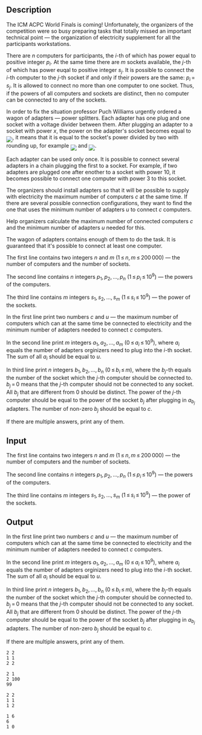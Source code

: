 ## Description

<div><p>The ICM ACPC World Finals is coming! Unfortunately, the organizers of the competition were so busy preparing tasks that totally missed an important technical point — the organization of electricity supplement for all the participants workstations.</p><p>There are <span class="tex-span"><i>n</i></span> computers for participants, the <span class="tex-span"><i>i</i></span>-th of which has power equal to positive integer <span class="tex-span"><i>p</i><sub class="lower-index"><i>i</i></sub></span>. At the same time there are <span class="tex-span"><i>m</i></span> sockets available, the <span class="tex-span"><i>j</i></span>-th of which has power euqal to positive integer <span class="tex-span"><i>s</i><sub class="lower-index"><i>j</i></sub></span>. It is possible to connect the <span class="tex-span"><i>i</i></span>-th computer to the <span class="tex-span"><i>j</i></span>-th socket if and only if their powers are the same: <span class="tex-span"><i>p</i><sub class="lower-index"><i>i</i></sub> = <i>s</i><sub class="lower-index"><i>j</i></sub></span>. It is allowed to connect no more than one computer to one socket. Thus, if the powers of all computers and sockets are distinct, then no computer can be connected to any of the sockets. </p><p>In order to fix the situation professor Puch Williams urgently ordered a wagon of adapters&nbsp;— power splitters. Each adapter has one plug and one socket with a voltage divider between them. After plugging an adapter to a socket with power <span class="tex-span"><i>x</i></span>, the power on the adapter's socket becomes equal to <img align="middle" class="tex-formula" src="file://pe2UiOtj.png" style="max-width: 100.0%;max-height: 100.0%;">, it means that it is equal to the socket's power divided by two with rounding up, for example <img align="middle" class="tex-formula" src="file://EUDsXzdc.png" style="max-width: 100.0%;max-height: 100.0%;"> and <img align="middle" class="tex-formula" src="file://CZfzsx63.png" style="max-width: 100.0%;max-height: 100.0%;">.</p><p>Each adapter can be used only once. It is possible to connect several adapters in a chain plugging the first to a socket. For example, if two adapters are plugged one after enother to a socket with power <span class="tex-span">10</span>, it becomes possible to connect one computer with power <span class="tex-span">3</span> to this socket.</p><p>The organizers should install adapters so that it will be possible to supply with electricity the maximum number of computers <span class="tex-span"><i>c</i></span> at the same time. If there are several possible connection configurations, they want to find the one that uses the minimum number of adapters <span class="tex-span"><i>u</i></span> to connect <span class="tex-span"><i>c</i></span> computers.</p><p>Help organizers calculate the maximum number of connected computers <span class="tex-span"><i>c</i></span> and the minimum number of adapters <span class="tex-span"><i>u</i></span> needed for this.</p><p>The wagon of adapters contains enough of them to do the task. It is guaranteed that it's possible to connect at least one computer.</p></div><div class="input-specification"><p>The first line contains two integers <span class="tex-span"><i>n</i></span> and <span class="tex-span"><i>m</i></span> (<span class="tex-span">1 ≤ <i>n</i>, <i>m</i> ≤ 200 000</span>)&nbsp;— the number of computers and the number of sockets.</p><p>The second line contains <span class="tex-span"><i>n</i></span> integers <span class="tex-span"><i>p</i><sub class="lower-index">1</sub>, <i>p</i><sub class="lower-index">2</sub>, ..., <i>p</i><sub class="lower-index"><i>n</i></sub></span> (<span class="tex-span">1 ≤ <i>p</i><sub class="lower-index"><i>i</i></sub> ≤ 10<sup class="upper-index">9</sup></span>)&nbsp;— the powers of the computers. </p><p>The third line contains <span class="tex-span"><i>m</i></span> integers <span class="tex-span"><i>s</i><sub class="lower-index">1</sub>, <i>s</i><sub class="lower-index">2</sub>, ..., <i>s</i><sub class="lower-index"><i>m</i></sub></span> (<span class="tex-span">1 ≤ <i>s</i><sub class="lower-index"><i>i</i></sub> ≤ 10<sup class="upper-index">9</sup></span>)&nbsp;— the power of the sockets. </p></div><div class="output-specification"><p>In the first line print two numbers <span class="tex-span"><i>c</i></span> and <span class="tex-span"><i>u</i></span>&nbsp;— the maximum number of computers which can at the same time be connected to electricity and the minimum number of adapters needed to connect <span class="tex-span"><i>c</i></span> computers.</p><p>In the second line print <span class="tex-span"><i>m</i></span> integers <span class="tex-span"><i>a</i><sub class="lower-index">1</sub>, <i>a</i><sub class="lower-index">2</sub>, ..., <i>a</i><sub class="lower-index"><i>m</i></sub></span> (<span class="tex-span">0 ≤ <i>a</i><sub class="lower-index"><i>i</i></sub> ≤ 10<sup class="upper-index">9</sup></span>), where <span class="tex-span"><i>a</i><sub class="lower-index"><i>i</i></sub></span> equals the number of adapters orginizers need to plug into the <span class="tex-span"><i>i</i></span>-th socket. The sum of all <span class="tex-span"><i>a</i><sub class="lower-index"><i>i</i></sub></span> should be equal to <span class="tex-span"><i>u</i></span>.</p><p>In third line print <span class="tex-span"><i>n</i></span> integers <span class="tex-span"><i>b</i><sub class="lower-index">1</sub>, <i>b</i><sub class="lower-index">2</sub>, ..., <i>b</i><sub class="lower-index"><i>n</i></sub></span> (<span class="tex-span">0 ≤ <i>b</i><sub class="lower-index"><i>i</i></sub> ≤ <i>m</i></span>), where the <span class="tex-span"><i>b</i><sub class="lower-index"><i>j</i></sub></span>-th equals the number of the socket which the <span class="tex-span"><i>j</i></span>-th computer should be connected to. <span class="tex-span"><i>b</i><sub class="lower-index"><i>j</i></sub> = 0</span> means that the <span class="tex-span"><i>j</i></span>-th computer should not be connected to any socket. All <span class="tex-span"><i>b</i><sub class="lower-index"><i>j</i></sub></span> that are different from <span class="tex-span">0</span> should be distinct. The power of the <span class="tex-span"><i>j</i></span>-th computer should be equal to the power of the socket <span class="tex-span"><i>b</i><sub class="lower-index"><i>j</i></sub></span> after plugging in <span class="tex-span"><i>a</i><sub class="lower-index"><i>b</i><sub class="lower-index"><i>j</i></sub></sub></span> adapters. The number of non-zero <span class="tex-span"><i>b</i><sub class="lower-index"><i>j</i></sub></span> should be equal to <span class="tex-span"><i>c</i></span>.</p><p>If there are multiple answers, print any of them.</p></div>

## Input

<p>The first line contains two integers <span class="tex-span"><i>n</i></span> and <span class="tex-span"><i>m</i></span> (<span class="tex-span">1 ≤ <i>n</i>, <i>m</i> ≤ 200 000</span>)&nbsp;— the number of computers and the number of sockets.</p><p>The second line contains <span class="tex-span"><i>n</i></span> integers <span class="tex-span"><i>p</i><sub class="lower-index">1</sub>, <i>p</i><sub class="lower-index">2</sub>, ..., <i>p</i><sub class="lower-index"><i>n</i></sub></span> (<span class="tex-span">1 ≤ <i>p</i><sub class="lower-index"><i>i</i></sub> ≤ 10<sup class="upper-index">9</sup></span>)&nbsp;— the powers of the computers. </p><p>The third line contains <span class="tex-span"><i>m</i></span> integers <span class="tex-span"><i>s</i><sub class="lower-index">1</sub>, <i>s</i><sub class="lower-index">2</sub>, ..., <i>s</i><sub class="lower-index"><i>m</i></sub></span> (<span class="tex-span">1 ≤ <i>s</i><sub class="lower-index"><i>i</i></sub> ≤ 10<sup class="upper-index">9</sup></span>)&nbsp;— the power of the sockets. </p>

## Output

<p>In the first line print two numbers <span class="tex-span"><i>c</i></span> and <span class="tex-span"><i>u</i></span>&nbsp;— the maximum number of computers which can at the same time be connected to electricity and the minimum number of adapters needed to connect <span class="tex-span"><i>c</i></span> computers.</p><p>In the second line print <span class="tex-span"><i>m</i></span> integers <span class="tex-span"><i>a</i><sub class="lower-index">1</sub>, <i>a</i><sub class="lower-index">2</sub>, ..., <i>a</i><sub class="lower-index"><i>m</i></sub></span> (<span class="tex-span">0 ≤ <i>a</i><sub class="lower-index"><i>i</i></sub> ≤ 10<sup class="upper-index">9</sup></span>), where <span class="tex-span"><i>a</i><sub class="lower-index"><i>i</i></sub></span> equals the number of adapters orginizers need to plug into the <span class="tex-span"><i>i</i></span>-th socket. The sum of all <span class="tex-span"><i>a</i><sub class="lower-index"><i>i</i></sub></span> should be equal to <span class="tex-span"><i>u</i></span>.</p><p>In third line print <span class="tex-span"><i>n</i></span> integers <span class="tex-span"><i>b</i><sub class="lower-index">1</sub>, <i>b</i><sub class="lower-index">2</sub>, ..., <i>b</i><sub class="lower-index"><i>n</i></sub></span> (<span class="tex-span">0 ≤ <i>b</i><sub class="lower-index"><i>i</i></sub> ≤ <i>m</i></span>), where the <span class="tex-span"><i>b</i><sub class="lower-index"><i>j</i></sub></span>-th equals the number of the socket which the <span class="tex-span"><i>j</i></span>-th computer should be connected to. <span class="tex-span"><i>b</i><sub class="lower-index"><i>j</i></sub> = 0</span> means that the <span class="tex-span"><i>j</i></span>-th computer should not be connected to any socket. All <span class="tex-span"><i>b</i><sub class="lower-index"><i>j</i></sub></span> that are different from <span class="tex-span">0</span> should be distinct. The power of the <span class="tex-span"><i>j</i></span>-th computer should be equal to the power of the socket <span class="tex-span"><i>b</i><sub class="lower-index"><i>j</i></sub></span> after plugging in <span class="tex-span"><i>a</i><sub class="lower-index"><i>b</i><sub class="lower-index"><i>j</i></sub></sub></span> adapters. The number of non-zero <span class="tex-span"><i>b</i><sub class="lower-index"><i>j</i></sub></span> should be equal to <span class="tex-span"><i>c</i></span>.</p><p>If there are multiple answers, print any of them.</p>





```input1
2 2
1 1
2 2

```




```input2
2 1
2 100
99

```




```output1
2 2
1 1
1 2

```




```output2
1 6
6
1 0

```


